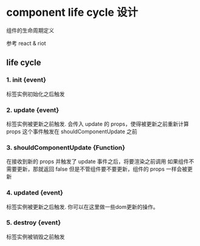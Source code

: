 # component life cycle 设计

组件的生命周期定义

参考 react & riot

## life cycle
### 1. init {event}

标签实例初始化之后触发

### 2. update {event}

标签实例被更新之前触发. 会传入 update 的 props，使得被更新之前重新计算 props
这个事件触发在 shouldComponentUpdate 之前

### 3. shouldComponentUpdate {Function}

在接收到新的 props 并触发了 update 事件之后，将要渲染之前调用
如果组件不需要更新，那就返回 false
但是不管组件要不要更新，组件的 props 一样会被更新

### 4. updated {event}

标签实例被更新之后触发. 你可以在这里做一些dom更新的操作。

### 5. destroy {event}

标签实例被销毁之前触发